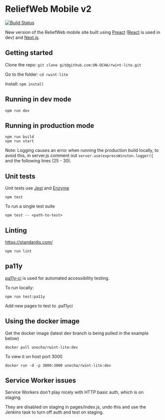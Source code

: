 # ReliefWeb Mobile v2

[![Build Status](https://travis-ci.org/UN-OCHA/rwint-lite.svg?branch=master)](https://travis-ci.org/UN-OCHA/rwint-lite)

New version of the ReliefWeb mobile site built using [Preact](https://preactjs.com/) ([React](https://facebook.github.io/react/) is used in dev) and [Next.js](https://github.com/zeit/next.js).

## Getting started

Clone the repo: `git clone git@github.com:UN-OCHA/rwint-lite.git`

Go to the folder: `cd rwint-lite`

Install: `npm install`

## Running in dev mode

`npm run dev`

## Running in production mode

```
npm run build
npm run start
```

Note: Logging causes an error when running the production build locally, to avoid this, in server.js comment out `server.use(expressWinston.logger({` and the following lines (25 - 30).

## Unit tests

Unit tests use [Jest](https://facebook.github.io/jest/) and [Enzyme](http://airbnb.io/enzyme/)

`npm test`

To run a single test suite

`npm test -- <path-to-test>`

## Linting

https://standardjs.com/

`npm run lint`

## pa11y

[pa11y-ci](https://github.com/pa11y/ci) is used for automated accessibility testing.

To run locally:

`npm run test:pa11y`

Add new pages to test to .pa11yci


## Using the docker image

Get the docker image (latest dev branch is being pulled in the example below)

`docker pull unocha/rwint-lite:dev`

To view it on host port 3000

`docker run -d -p 3000:3000 unocha/rwint-lite:dev`

## Service Worker issues

Service Workers don't play nicely with HTTP basic auth, which is on staging.

They are disabled on staging in pages/index.js, undo this and use the Jenkins task to turn off auth and test on staging.
